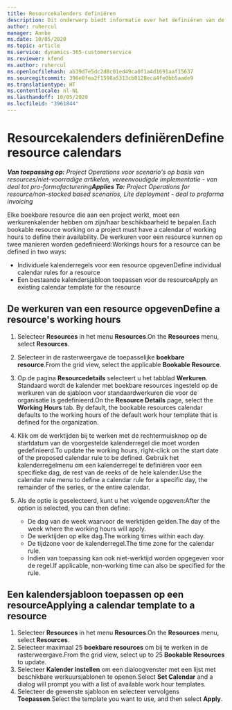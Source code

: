 ```yaml
---
title: Resourcekalenders definiëren
description: Dit onderwerp biedt informatie over het definiëren van de werkuurkalenders voor resources in Project Operations.
author: ruhercul
manager: Annbe
ms.date: 10/05/2020
ms.topic: article
ms.service: dynamics-365-customerservice
ms.reviewer: kfend
ms.author: ruhercul
ms.openlocfilehash: ab39d7e5dc2d8c01ed49ca0f1a4d1691aaf15637
ms.sourcegitcommit: 396e0fea2f1598a5313cb0128eca4fe0bb5aade9
ms.translationtype: HT
ms.contentlocale: nl-NL
ms.lasthandoff: 10/05/2020
ms.locfileid: "3961844"
---
```

# <a name="define-resource-calendars"></a><span data-ttu-id="969bd-103">Resourcekalenders definiëren</span><span class="sxs-lookup"><span data-stu-id="969bd-103">Define resource calendars</span></span>

<span data-ttu-id="969bd-104">_**Van toepassing op:** Project Operations voor scenario's op basis van resources/niet-voorradige artikelen, vereenvoudigde implementatie - van deal tot pro-formafacturering_</span><span class="sxs-lookup"><span data-stu-id="969bd-104">_**Applies To:** Project Operations for resource/non-stocked based scenarios, Lite deployment - deal to proforma invoicing_</span></span>

<span data-ttu-id="969bd-105">Elke boekbare resource die aan een project werkt, moet een werkurenkalender hebben om zijn/haar beschikbaarheid te bepalen.</span><span class="sxs-lookup"><span data-stu-id="969bd-105">Each bookable resource working on a project must have a calendar of working hours to define their availability.</span></span> <span data-ttu-id="969bd-106">De werkuren voor een resource kunnen op twee manieren worden gedefinieerd:</span><span class="sxs-lookup"><span data-stu-id="969bd-106">Workings hours for a resource can be defined in two ways:</span></span> 

   - <span data-ttu-id="969bd-107">Individuele kalenderregels voor een resource opgeven</span><span class="sxs-lookup"><span data-stu-id="969bd-107">Define individual calendar rules for a resource</span></span>
   - <span data-ttu-id="969bd-108">Een bestaande kalendersjabloon toepassen voor de resource</span><span class="sxs-lookup"><span data-stu-id="969bd-108">Apply an existing calendar template for the resource</span></span>

## <a name="define-a-resources-working-hours"></a><span data-ttu-id="969bd-109">De werkuren van een resource opgeven</span><span class="sxs-lookup"><span data-stu-id="969bd-109">Define a resource's working hours</span></span>

1. <span data-ttu-id="969bd-110">Selecteer **Resources** in het menu **Resources**.</span><span class="sxs-lookup"><span data-stu-id="969bd-110">On the **Resources** menu, select **Resources**.</span></span>
2. <span data-ttu-id="969bd-111">Selecteer in de rasterweergave de toepasselijke **boekbare resource**.</span><span class="sxs-lookup"><span data-stu-id="969bd-111">From the grid view, select the applicable **Bookable Resource**.</span></span>
3. <span data-ttu-id="969bd-112">Op de pagina **Resourcedetails** selecteert u het tabblad **Werkuren**. Standaard wordt de kalender met boekbare resources ingesteld op de werkuren van de sjabloon voor standaardwerkuren die voor de organisatie is gedefinieerd.</span><span class="sxs-lookup"><span data-stu-id="969bd-112">On the **Resource Details** page, select the **Working Hours** tab. By default, the bookable resources calendar defaults to the working hours of the default work hour template that is defined for the organization.</span></span>
4. <span data-ttu-id="969bd-113">Klik om de werktijden bij te werken met de rechtermuisknop op de startdatum van de voorgestelde kalenderregel die moet worden gedefinieerd.</span><span class="sxs-lookup"><span data-stu-id="969bd-113">To update the working hours, right-click on the start date of the proposed calendar rule to be defined.</span></span> <span data-ttu-id="969bd-114">Gebruik het kalenderregelmenu om een kalenderregel te definiëren voor een specifieke dag, de rest van de reeks of de hele kalender.</span><span class="sxs-lookup"><span data-stu-id="969bd-114">Use the calendar rule menu to define a calendar rule for a specific day, the remainder of the series, or the entire calendar.</span></span>
5. <span data-ttu-id="969bd-115">Als de optie is geselecteerd, kunt u het volgende opgeven:</span><span class="sxs-lookup"><span data-stu-id="969bd-115">After the option is selected, you can then define:</span></span>

    - <span data-ttu-id="969bd-116">De dag van de week waarvoor de werktijden gelden.</span><span class="sxs-lookup"><span data-stu-id="969bd-116">The day of the week where the working hours will apply.</span></span>
    - <span data-ttu-id="969bd-117">De werktijden op elke dag.</span><span class="sxs-lookup"><span data-stu-id="969bd-117">The working times within each day.</span></span>
    - <span data-ttu-id="969bd-118">De tijdzone voor de kalenderregel.</span><span class="sxs-lookup"><span data-stu-id="969bd-118">The time zone for the calendar rule.</span></span>
    - <span data-ttu-id="969bd-119">Indien van toepassing kan ook niet-werktijd worden opgegeven voor de regel.</span><span class="sxs-lookup"><span data-stu-id="969bd-119">If applicable, non-working time can also be specified for the rule.</span></span>

## <a name="applying-a-calendar-template-to-a-resource"></a><span data-ttu-id="969bd-120">Een kalendersjabloon toepassen op een resource</span><span class="sxs-lookup"><span data-stu-id="969bd-120">Applying a calendar template to a resource</span></span>

1. <span data-ttu-id="969bd-121">Selecteer **Resources** in het menu **Resources**.</span><span class="sxs-lookup"><span data-stu-id="969bd-121">On the **Resources** menu, select **Resources**.</span></span>
2. <span data-ttu-id="969bd-122">Selecteer maximaal 25 **boekbare resources** om bij te werken in de rasterweergave.</span><span class="sxs-lookup"><span data-stu-id="969bd-122">From the grid view, select up to 25 **Bookable Resources** to update.</span></span>
3. <span data-ttu-id="969bd-123">Selecteer **Kalender instellen** om een dialoogvenster met een lijst met beschikbare werkuursjablonen te openen.</span><span class="sxs-lookup"><span data-stu-id="969bd-123">Select **Set Calendar** and a dialog will prompt you with a list of available work hour templates.</span></span>
4. <span data-ttu-id="969bd-124">Selecteer de gewenste sjabloon en selecteer vervolgens **Toepassen**.</span><span class="sxs-lookup"><span data-stu-id="969bd-124">Select the template you want to use, and then select **Apply**.</span></span>
